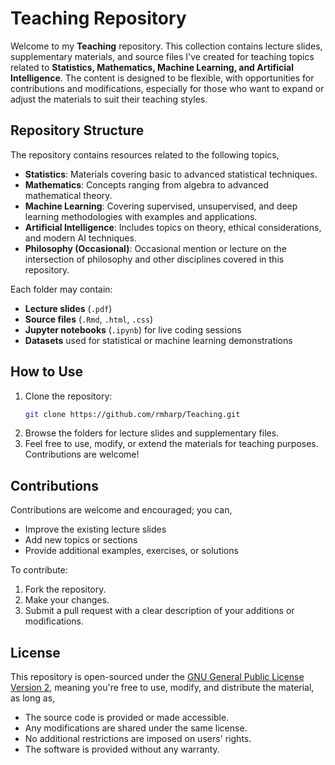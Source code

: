 # Teaching Repository

Welcome to my **Teaching** repository. This collection contains lecture slides, supplementary materials, and source files I've created for teaching topics related to **Statistics, Mathematics, Machine Learning, and Artificial Intelligence**. The content is designed to be flexible, with opportunities for contributions and modifications, especially for those who want to expand or adjust the materials to suit their teaching styles.

## Repository Structure

The repository contains resources related to the following topics,

- **Statistics**: Materials covering basic to advanced statistical techniques.
- **Mathematics**: Concepts ranging from algebra to advanced mathematical theory.
- **Machine Learning**: Covering supervised, unsupervised, and deep learning methodologies with examples and applications.
- **Artificial Intelligence**: Includes topics on theory, ethical considerations, and modern AI techniques.
- **Philosophy (Occasional)**: Occasional mention or lecture on the intersection of philosophy and other disciplines covered in this repository.

Each folder may contain:
- **Lecture slides** (`.pdf`)
- **Source files** (`.Rmd`, `.html`, `.css`)
- **Jupyter notebooks** (`.ipynb`) for live coding sessions
- **Datasets** used for statistical or machine learning demonstrations

## How to Use

1. Clone the repository:
   ```bash
   git clone https://github.com/rmharp/Teaching.git
   ```
2. Browse the folders for lecture slides and supplementary files.
3. Feel free to use, modify, or extend the materials for teaching purposes. Contributions are welcome!

## Contributions
Contributions are welcome and encouraged; you can,

- Improve the existing lecture slides
- Add new topics or sections
- Provide additional examples, exercises, or solutions

To contribute:

1. Fork the repository.
2. Make your changes.
3. Submit a pull request with a clear description of your additions or modifications.

## License

This repository is open-sourced under the [GNU General Public License Version 2](./LICENSE), meaning you're free to use, modify, and distribute the material, as long as,
- The source code is provided or made accessible.
- Any modifications are shared under the same license.
- No additional restrictions are imposed on users' rights.
- The software is provided without any warranty.
